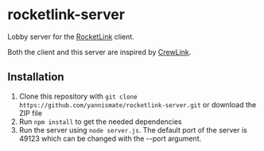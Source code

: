 # rocketlink-server
Lobby server for the [RocketLink](https://github.com/yannismate/RocketLink) client.  
  
Both the client and this server are inspired by [CrewLink](https://github.com/ottomated/CrewLink/).

## Installation
1. Clone this repository with `git clone https://github.com/yannismate/rocketlink-server.git` or download the ZIP file
2. Run `npm install` to get the needed dependencies
3. Run the server using `node server.js`. The default port of the server is 49123 which can be changed with the --port argument.